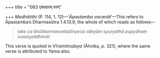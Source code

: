 +++
title = "083 एकाक्षरम् परम्"

+++
*Medhātithi* (P. 114, 1. 12)—‘*Āpastamba vacanāt*’—This refers to
Āpastamba’s Dharmasūtra 1.4.13.9, the whole of which reads as follows—

> *loke ca bhūtikarmasvetadīnyeca vākyāni syuryathā pupyāhaṃ
> svassyṛddhimiti*

This verse is quoted in *Vīramitrodaya* (Āhnika, p. 321), where the same
verse is attributed to Yama also.


